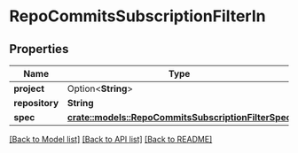 # RepoCommitsSubscriptionFilterIn

## Properties

Name | Type | Description | Notes
------------ | ------------- | ------------- | -------------
**project** | Option<**String**> |  | [optional]
**repository** | **String** |  | 
**spec** | [**crate::models::RepoCommitsSubscriptionFilterSpec**](RepoCommitsSubscriptionFilterSpec.md) |  | 

[[Back to Model list]](../README.md#documentation-for-models) [[Back to API list]](../README.md#documentation-for-api-endpoints) [[Back to README]](../README.md)


